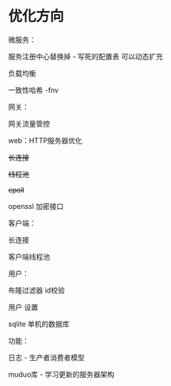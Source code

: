 # 优化方向

微服务：

服务注册中心替换掉 - 写死的配置表 可以动态扩充

负载均衡

一致性哈希 -fnv


网关：

网关流量管控


web：HTTP服务器优化

~~长连接~~

~~线程池~~

~~epoll~~

openssl 加密接口


客户端：

长连接

客户端线程池


用户：

布隆过滤器 id校验

用户	设置

sqlite 单机的数据库


功能：

日志 - 生产者消费者模型

muduo库 - 学习更新的服务器架构
